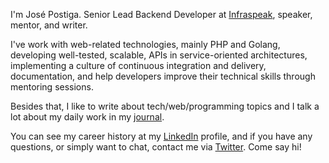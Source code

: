I'm José Postiga. Senior Lead Backend Developer at [Infraspeak](https://infraspeak.com), speaker, mentor, and writer.

I've work with web-related technologies, mainly PHP and Golang, developing well-tested, scalable, APIs in service-oriented architectures, implementing a culture of continuous integration and delivery, documentation, and help developers improve their technical skills through mentoring sessions.

Besides that, I like to write about tech/web/programming topics and I talk a lot about my daily work in my [journal](https://josepostiga.com).

You can see my career history at my [LinkedIn](https://www.linkedin.com/in/josepostiga/?locale=en_US) profile, and if you have any questions, or simply want to chat, contact me via [Twitter](https://twitter.com/josepostiga). Come say hi!
